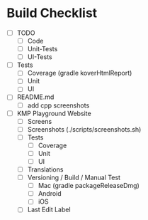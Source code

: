 # Build Checklist
- [ ] TODO
  - [ ] Code
  - [ ] Unit-Tests
  - [ ] UI-Tests
- [ ] Tests
  - [ ] Coverage (gradle koverHtmlReport)
  - [ ] Unit
  - [ ] UI
- [ ] README.md
  - [ ] add cpp screenshots
- [ ] KMP Playground Website
  - [ ] Screens
  - [ ] Screenshots (./scripts/screenshots.sh)
  - [ ] Tests
    - [ ] Coverage
    - [ ] Unit
    - [ ] UI
  - [ ] Translations
  - [ ] Versioning / Build / Manual Test
    - [ ] Mac (gradle packageReleaseDmg)
    - [ ] Android
    - [ ] iOS
  - [ ] Last Edit Label
